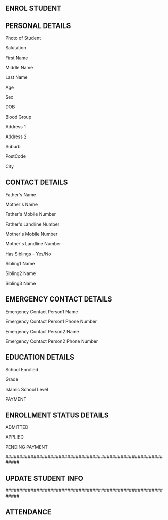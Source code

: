 ENROL STUDENT
-------------

PERSONAL DETAILS
----------------
Photo of Student

Salutation

First Name

Middle Name

Last Name

Age

Sex

DOB

Blood Group

Address 1

Address 2

Suburb

PostCode

City


CONTACT DETAILS
---------------

Father's Name

Mother's Name

Father's Mobile Number

Father's Landline Number

Mother's Mobile Number

Mother's Landline Number

Has Siblings - Yes/No

Sibling1 Name

Sibling2 Name

Sibling3 Name



EMERGENCY CONTACT DETAILS
-------------------------

Emergency Contact Person1 Name

Emergency Contact Person1 Phone Number


Emergency Contact Person2 Name

Emergency Contact Person2 Phone Number


EDUCATION DETAILS
-----------------

School Enrolled

Grade

Islamic School Level


PAYMENT


ENROLLMENT STATUS DETAILS
-------------------------

ADMITTED

APPLIED

PENDING PAYMENT

#############################################################

UPDATE STUDENT INFO 
-------------------

#############################################################

ATTENDANCE 
-------------------

